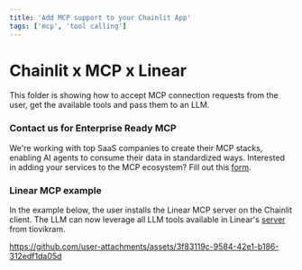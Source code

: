 ```yaml
---
title: 'Add MCP support to your Chainlit App'
tags: ['mcp', 'tool calling']
---
```


# Chainlit x MCP x Linear

This folder is showing how to accept MCP connection requests from the user, get the available tools and pass them to an LLM.

### Contact us for Enterprise Ready MCP

We're working with top SaaS companies to create their MCP stacks, enabling AI agents to consume their data in standardized ways. Interested in adding your services to the MCP ecosystem? Fill out this [form](https://docs.google.com/forms/d/e/1FAIpQLSdObSIeIFt4nHppZ6r2rIoEe-jZRo4CqxbmRKKgb-ZsSPONnQ/viewform?usp=dialog).

### Linear MCP example
In the example below, the user installs the Linear MCP server on the Chainlit client. The LLM can now leverage all LLM tools available in Linear's [server](https://github.com/tiovikram/linear-mcp) from tiovikram.

https://github.com/user-attachments/assets/3f83119c-9584-42e1-b186-312edf1da05d

